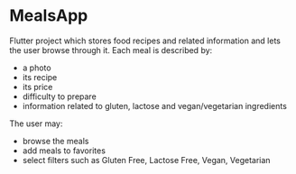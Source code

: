 # MealsApp

Flutter project which stores food recipes and related information and lets the user
browse through it. Each meal is described by:
- a photo
- its recipe
- its price
- difficulty to prepare
- information related to gluten, lactose and vegan/vegetarian ingredients

The user may:
- browse the meals
- add meals to favorites
- select filters such as Gluten Free, Lactose Free, Vegan, Vegetarian



